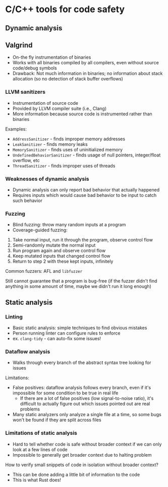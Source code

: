 # C/C++ tools for code safety

## Dynamic analysis

## Valgrind
* On-the fly instrumentation of binaries
* Works with all binaries compiled by all compilers, even without source code/debug symbols
* Drawback: Not much information in binaries; no information about stack allocation (so no detection of stack buffer overflows)

### LLVM sanitizers
* Instrumentation of source code
* Provided by LLVM compiler suite (i.e., Clang)
* More information because source code is instrumented rather than binaries

Examples:
* `AddressSanitizer` - finds improper memory addresses
* `LeakSanitizer` - finds memory leaks
* `MemorySanitizer` - finds uses of uninitialized memory
* `UndefinedBehaviorSanitizer` - finds usage of null pointers, integer/float overflow, etc
* `ThreadSanitizer` - finds improper uses of threads

### Weaknesses of dynamic analysis
* Dynamic analysis can only report bad behavior that actually happened
* Requires inputs which would cause bad behavior to be input to catch such behavior

### Fuzzing
* Blind fuzzing: throw many random inputs at a program
* Coverage-guided fuzzing:
1. Take normal input, run it through the program, observe control flow
2. Semi-randomly mutate the normal input
3. Run program again and observe control flow
4. Keep mutated inputs that changed control flow
5. Return to step 2 with these kept inputs, infinitely

Common fuzzers: AFL and `libfuzzer`

Still cannot guarantee that a program is bug-free (if the fuzzer didn't find anything in some amount of time, maybe we didn't run it long enough)

## Static analysis

### Linting
* Basic static analysis: simple techniques to find obvious mistakes
* Person running linter can configure rules to enforce
* ex. `clang-tidy` - can auto-fix some issues!

### Dataflow analysis
* Walks through every branch of the abstract syntax tree looking for issues

Limitations:
* False positives: dataflow analysis follows every branch, even if it's impossible for some condition to be true in real life
    - If there are a lot of false positives (low signal-to-noise ratio), it's difficult to actually figure out which issues pointed out are real problems
* Many static analyzers only analyze a single file at a time, so some bugs won't be found if they are split across files

### Limitations of static analysis
* Hard to tell whether code is safe without broader context if we can only look at a few lines of code
* Impossible to generally get broader context due to halting problem

How to verify small snippets of code in isolation without broader context?
* This can be done adding a little bit of information to the code
* This is what Rust does!